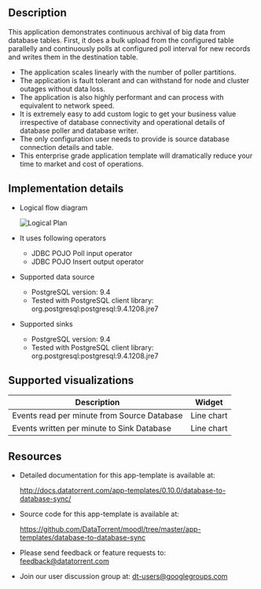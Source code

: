 ## Description

This application demonstrates continuous archival of big data from database tables.
First, it does a bulk upload from the configured table parallelly and continuously polls at configured poll interval for new records and writes them in the destination table.

- The application scales linearly with the number of poller partitions.
- The application is fault tolerant and can withstand for node and cluster outages without data loss.
- The application is also highly performant and can process with equivalent to network speed.
- It is extremely easy to add custom logic to get your business value irrespective of database connectivity and operational details of database poller and database writer.
- The only configuration user needs to provide is source database connection details and table.
- This enterprise grade application template will dramatically reduce your time to market and cost of operations.

## Implementation details

- Logical flow diagram

   ![Logical Plan](https://www.datatorrent.com/wp-content/uploads/2016/12/db_to_db_sync_DAG.png)
- It uses following operators
  - JDBC POJO Poll input operator
  - JDBC POJO Insert output operator
- Supported data source
  - PostgreSQL version: 9.4
  - Tested with PostgreSQL client library: org.postgresql:postgresql:9.4.1208.jre7
- Supported sinks
  - PostgreSQL version: 9.4
  - Tested with PostgreSQL client library: org.postgresql:postgresql:9.4.1208.jre7

## Supported visualizations

  | Description  | Widget   |
  |---|---|
  | Events read per minute from Source Database  | Line chart|
  | Events written per minute to Sink Database | Line chart |

## Resources

  - Detailed documentation for this app-template is available at:

     <a
       href="http://docs.datatorrent.com/app-templates/0.10.0/database-to-database-sync/"  class="docs" id="docs" ga-track="docs"
       target="_blank">http://docs.datatorrent.com/app-templates/0.10.0/database-to-database-sync/</a>
  - Source code for this app-template is available at:

      <a
       href="https://github.com/DataTorrent/moodI/tree/master/app-templates/database-to-database-sync"  class="github" id="github" ga-track="github" target="_blank">https://github.com/DataTorrent/moodI/tree/master/app-templates/database-to-database-sync</a>

  - Please send feedback or feature requests to:
      <a href="mailto:feedback@datatorrent.com"  class="feedback" id="feedback" ga-track="feedback">feedback@datatorrent.com</a>

  - Join our user discussion group at:
      <a href="mailto:dt-users@googlegroups.com"  class="maillist" id="maillist" ga-track="maillist">dt-users@googlegroups.com</a>
